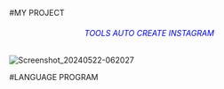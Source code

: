 
#MY PROJECT
<h6 style="text-align: center; color: blue;">TOOLS AUTO CREATE INSTAGRAM</h6>

![Screenshot_20240522-062027](https://github.com/AtsunaID/CreateIG/assets/136549133/47b75ff1-3168-4cb9-a943-d8b61f1e37b4.jpg)

#LANGUAGE PROGRAM 
